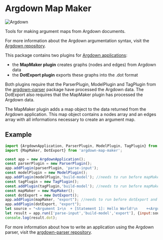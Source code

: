 # Argdown Map Maker

![Argdown](https://cdn.rawgit.com/christianvoigt/argdown-map-maker/master/argdown-mark.svg)

Tools for making argument maps from Argdown documents.

For more information about the Argdown argumentation syntax, visit the [Argdown repository](https://github.com/christianvoigt/argdown).

This package contains two plugins for [Argdown applications](https://github.com/christianvoigt/argdown-parser):

  - the __MapMaker plugin__ creates graphs (nodes and edges) from Argdown data
  - the __DotExport plugin__ exports these graphs into the .dot format

Both plugins require that the ParserPlugin, ModelPlugin and TagPlugin from the [argdown-parser](https://github.com/christianvoigt/argdown-parser) package have processed the Argdown data.
The DotExport also requires that the MapMaker plugin has processed the Argdown data.

The MapMaker plugin adds a map object to the data returned from the Argdown application. This map object contains a nodes array and an edges array with all informations necessary to create an argument map.

## Example

```JavaScript
import {ArgdownApplication, ParserPlugin, ModelPlugin, TagPlugin} from 'argdown-parser';
import {MapMaker, DotExport} from 'argdown-map-maker';

const app = new ArgdownApplication();
const parserPlugin = new ParserPlugin();
app.addPlugin(parserPlugin, 'parse-input');
const modelPlugin = new ModelPlugin();
app.addPlugin(modelPlugin,'build-model'); //needs to run before mapMaker
const tagPlugin = new TagPlugin();
const.addPlugin(tagPlugin,'build-model'); //needs to run before mapMaker
const mapMaker = new MapMaker();
const dotExport = new DotExport();
app.addPlugin(mapMaker, "export"); //needs to run before dotExport and argMLExport
app.addPlugin(dotExport, "export");
let source = "<Argument 1>\n  + [Statement 1]: Hello World!\n    +<Argument 2>: Description";
let result = app.run(['parse-input','build-model','export'], {input:source});
console.log(result.dot);

```
For more information about how to write an application using the Argdown parser, visit the [argdown-parser repository](https://github.com/christianvoigt/argdown-parser).
